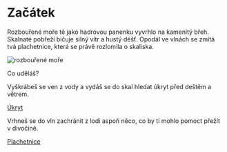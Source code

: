 # Začátek

Rozbouřené moře tě jako hadrovou panenku vyvrhlo na kamenitý břeh. Skalnaté pobřeží bičuje silný vítr a hustý déšť. Opodál ve vlnách se zmítá tvá plachetnice, která se právě rozlomila o skaliska.

![rozbouřené moře](vlny.jpg)

Co uděláš?

Vyškrábeš se ven z vody a vydáš se do skal hledat úkryt před deštěm a větrem.

[Úkryt](pevnina/ukryt.md)

Vrhneš se do vln zachránit z lodi aspoň něco, co by ti mohlo pomoct přežít v divočině.

[Plachetnice](more/plachetnice.md)
